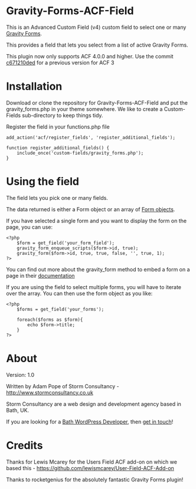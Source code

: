 Gravity-Forms-ACF-Field
=======================

This is an Advanced Custom Field (v4) custom field to select one or many [Gravity Forms](http://www.gravityhelp.com/).

This provides a field that lets you select from a list of active Gravity Forms.

This plugin now only supports ACF 4.0.0 and higher. Use the commit [c671210ded](https://github.com/stormuk/Gravity-Forms-ACF-Field/tree/c671210ded11ebc69a842da3668dd0200f500753) for a previous version for ACF 3


Installation
============

Download or clone the repository for Gravity-Forms-ACF-Field and put the gravity_forms.php in your theme somewhere.  We like to create a Custom-Fields sub-directory to keep things tidy.

Register the field in your functions.php file

```
add_action('acf/register_fields', 'register_additional_fields');
 
function register_additional_fields() {
	include_once('custom-fields/gravity_forms.php');
}
```

Using the field
===============

The field lets you pick one or many fields.

The data returned is either a Form object or an array of [Form objects](http://www.gravityhelp.com/documentation/page/Form_Object).

If you have selected a single form and you want to display the form on the page, you can use:

```
<?php 
    $form = get_field('your_form_field');
    gravity_form_enqueue_scripts($form->id, true);
    gravity_form($form->id, true, true, false, '', true, 1); 
?>
```

You can find out more about the gravity_form method to embed a form on a page in their [documentation](http://www.gravityhelp.com/documentation/page/Embedding_A_Form#Function_Call)

If you are using the field to select multiple forms, you will have to iterate over the array.  You can then use the form object as you like:

```
<?php
    $forms = get_field('your_forms');
	
    foreach($forms as $form){
        echo $form->title;  
    }
?>
```


About
=====

Version: 1.0

Written by Adam Pope of Storm Consultancy - <http://www.stormconsultancy.co.uk>

Storm Consultancy are a web design and development agency based in Bath, UK.

If you are looking for a [Bath WordPress Developer](http://www.stormconsultancy.co.uk/Services/Bath-WordPress-Developers), then [get in touch](http://www.stormconsultancy.co.uk/Contact)!


Credits
=======

Thanks for Lewis Mcarey for the Users Field ACF add-on on which we based this - https://github.com/lewismcarey/User-Field-ACF-Add-on

Thanks to rocketgenius for the absolutely fantastic Gravity Forms plugin!
